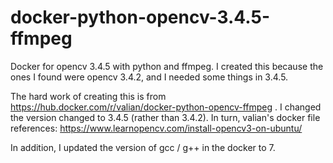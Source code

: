 # docker-python-opencv-3.4.5-ffmpeg

Docker for opencv 3.4.5 with python and ffmpeg.  I created this
because the ones I found were opencv 3.4.2, and I needed some things
in 3.4.5.

The hard work of creating this is from
https://hub.docker.com/r/valian/docker-python-opencv-ffmpeg . I
changed the version changed to 3.4.5 (rather than 3.4.2).  In turn,
valian's docker file references:
https://www.learnopencv.com/install-opencv3-on-ubuntu/

In addition, I updated the version of gcc / g++ in the docker to 7.
